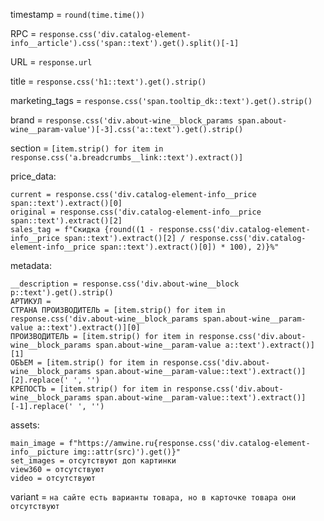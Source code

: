 timestamp = `round(time.time())`

RPC = `response.css('div.catalog-element-info__article').css('span::text').get().split()[-1]`

URL = `response.url`

title = `response.css('h1::text').get().strip()`

marketing_tags = `response.css('span.tooltip_dk::text').get().strip()`

brand = `response.css('div.about-wine__block_params span.about-wine__param-value')[-3].css('a::text').get().strip()`

section = `[item.strip() for item in response.css('a.breadcrumbs__link::text').extract()]`


price_data:

    current = response.css('div.catalog-element-info__price span::text').extract()[0]
    original = response.css('div.catalog-element-info__price span::text').extract()[2]
    sales_tag = f"Скидка {round((1 - response.css('div.catalog-element-info__price span::text').extract()[2] / response.css('div.catalog-element-info__price span::text').extract()[0]) * 100), 2)}%"

metadata:

    __description = response.css('div.about-wine__block p::text').get().strip()
    АРТИКУЛ = 
    СТРАНА ПРОИЗВОДИТЕЛЬ = [item.strip() for item in response.css('div.about-wine__block_params span.about-wine__param-value a::text').extract()][0]
    ПРОИЗВОДИТЕЛЬ = [item.strip() for item in response.css('div.about-wine__block_params span.about-wine__param-value a::text').extract()][1]
    ОБЪЕМ = [item.strip() for item in response.css('div.about-wine__block_params span.about-wine__param-value::text').extract()][2].replace(' ', '')
    КРЕПОСТЬ = [item.strip() for item in response.css('div.about-wine__block_params span.about-wine__param-value::text').extract()][-1].replace(' ', '')
    


assets:

    main_image = f"https://amwine.ru{response.css('div.catalog-element-info__picture img::attr(src)').get()}"
    set_images = отсутствуют доп картинки
    view360 = отсутствуют
    video = отсутствуют


variant = `на сайте есть варианты товара, но в карточке товара они отсутствуют`
